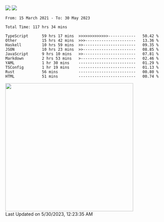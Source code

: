 <div>
  <img src="https://github-readme-stats.vercel.app/api?username=naporin0624&count_private=true&show_icons=true" />
  <img src="https://github-readme-stats.vercel.app/api/top-langs/?username=naporin0624&layout=compact&hide=css" />
  <!--START_SECTION:waka-->

```text
From: 15 March 2021 - To: 30 May 2023

Total Time: 117 hrs 34 mins

TypeScript      59 hrs 17 mins  >>>>>>>>>>>>>------------   50.42 %
Other           15 hrs 42 mins  >>>----------------------   13.36 %
Haskell         10 hrs 59 mins  >>-----------------------   09.35 %
JSON            10 hrs 23 mins  >>-----------------------   08.85 %
JavaScript      9 hrs 10 mins   >>-----------------------   07.81 %
Markdown        2 hrs 53 mins   >------------------------   02.46 %
YAML            1 hr 30 mins    -------------------------   01.29 %
TSConfig        1 hr 19 mins    -------------------------   01.13 %
Rust            56 mins         -------------------------   00.80 %
HTML            51 mins         -------------------------   00.74 %
```

<!--END_SECTION:waka-->
  
  <!--START_SECTION:lapras-card-->
<a href="https://lapras.com/public/CDQE7TF" target="_blank" rel="noopener noreferrer"><img src="https://lapras-card-generator.vercel.app/api/svg?e=3.56&b=3.48&i=3.5&b1=%23232323&b2=%236d6d6d&i1=%23212121&i2=%23818181&l=ja" width="400" ></a>  
Last Updated on 5/30/2023, 12:23:35 AM
<!--END_SECTION:lapras-card-->
</div>
